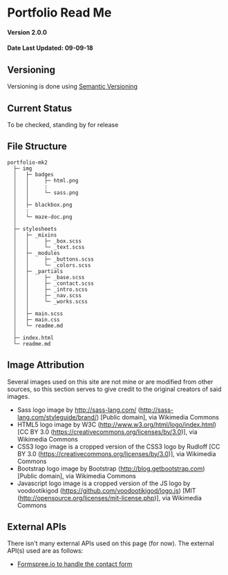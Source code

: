 # Portfolio Read Me
#### Version 2.0.0
#### Date Last Updated: 09-09-18

## Versioning

Versioning is done using [Semantic Versioning](https://semver.org/)

## Current Status

To be checked, standing by for release

## File Structure

```
portfolio-mk2
  ├─ img
  │   ├─ badges
  │   │     ├─ html.png
  │   │     :
  │   │     └─ sass.png
  │   │
  │   ├─ blackbox.png
  │   : 
  │   └─ maze-doc.png
  │
  ├─ stylesheets
  │   ├─ _mixins
  │   │     ├─ _box.scss
  │   │     └─ _text.scss
  │   ├─ _modules
  │   │     ├─ _buttons.scss
  │   │     └─ _colors.scss
  │   ├─ _partials
  │   │     ├─ _base.scss
  │   │     ├─ _contact.scss
  │   │     ├─ _intro.scss
  │   │     ├─ _nav.scss
  │   │     └─ _works.scss
  │   │
  │   ├─ main.scss
  │   ├─ main.css
  │   └─ readme.md
  │
  ├─ index.html
  └─ readme.md
```

## Image Attribution

Several images used on this site are not mine or are modified from other sources, so this section serves to give credit to the original creators of said images.

  - Sass logo image by http://sass-lang.com/ (http://sass-lang.com/styleguide/brand/) [Public domain], via Wikimedia Commons
  - HTML5 logo image by W3C (http://www.w3.org/html/logo/index.html) [CC BY 3.0  (https://creativecommons.org/licenses/by/3.0)], via Wikimedia Commons
  - CSS3 logo image is a cropped version of the CSS3 logo by Rudloff [CC BY 3.0  (https://creativecommons.org/licenses/by/3.0)], via Wikimedia Commons
  - Bootstrap logo image by Bootstrap (http://blog.getbootstrap.com) [Public domain], via Wikimedia Commons
  - Javascript logo image is a cropped version of the JS logo by voodootikigod (https://github.com/voodootikigod/logo.js) [MIT (http://opensource.org/licenses/mit-license.php)], via Wikimedia Commons

## External APIs

There isn't many external APIs used on this page (for now). The external API(s) used are as follows:

  - [Formspree.io to handle the contact form](https://formspree.io/)
